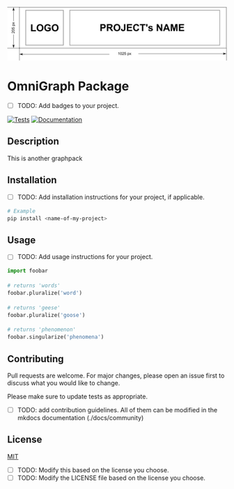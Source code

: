 ![project-banner](./docs/assets/project-banner-readme.png)

# OmniGraph Package

- [ ] TODO: Add badges to your project.

[![Tests][badge-tests]][link-tests]
[![Documentation][badge-docs]][link-docs]

[badge-tests]: https://img.shields.io/github/actions/workflow/status/saezlab/omnicache/test.yaml?branch=main  
[link-tests]: https://github.com/saezlab/omnicache/actions/workflows/test.yml  
[badge-docs]: https://img.shields.io/readthedocs/omnicache  
[link-docs]: https://omnicache.readthedocs.io


## Description

This is another graphpack

## Installation

- [ ] TODO: Add installation instructions for your project, if applicable.

```bash
# Example
pip install <name-of-my-project>
```

## Usage

- [ ] TODO: Add usage instructions for your project.

```python
import foobar

# returns 'words'
foobar.pluralize('word')

# returns 'geese'
foobar.pluralize('goose')

# returns 'phenomenon'
foobar.singularize('phenomena')
```

## Contributing

Pull requests are welcome. For major changes, please open an issue first
to discuss what you would like to change.

Please make sure to update tests as appropriate.

- [ ] TODO: add contribution guidelines. All of them can be modified in the mkdocs documentation (./docs/community)

## License

[MIT](https://choosealicense.com/licenses/mit/)

- [ ] TODO: Modify this based on the license you choose. 
- [ ] TODO: Modify the LICENSE file based on the license you choose.
